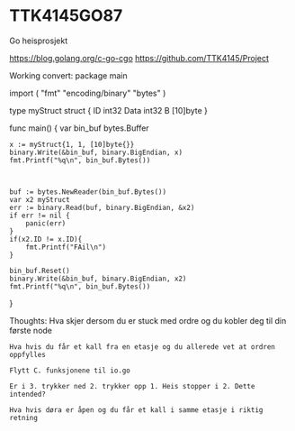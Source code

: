 # TTK4145GO87
Go heisprosjekt

https://blog.golang.org/c-go-cgo
https://github.com/TTK4145/Project

Working convert:
package main

import (
	"fmt"
	"encoding/binary"
	"bytes"
)

type myStruct struct {
	ID   int32
	Data int32
	B [10]byte
}

func main() {
	var bin_buf bytes.Buffer
	
	x := myStruct{1, 1, [10]byte{}}
	binary.Write(&bin_buf, binary.BigEndian, x)
	fmt.Printf("%q\n", bin_buf.Bytes())
	
	
	
	buf := bytes.NewReader(bin_buf.Bytes())
	var x2 myStruct
	err := binary.Read(buf, binary.BigEndian, &x2)
	if err != nil {
		panic(err)
	}
	if(x2.ID != x.ID){
		fmt.Printf("FAil\n")
	}

	bin_buf.Reset()
	binary.Write(&bin_buf, binary.BigEndian, x2)
	fmt.Printf("%q\n", bin_buf.Bytes())
}

Thoughts:
	Hva skjer dersom du er stuck med ordre og du kobler deg til din første node

	Hva hvis du får et kall fra en etasje og du allerede vet at ordren oppfylles

	Flytt C. funksjonene til io.go

	Er i 3. trykker ned 2. trykker opp 1. Heis stopper i 2. Dette intended?

	Hva hvis døra er åpen og du får et kall i samme etasje i riktig retning
